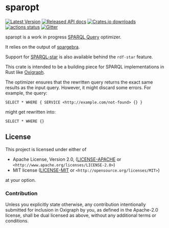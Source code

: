 sparopt
=======

[![Latest Version](https://img.shields.io/crates/v/sparopt.svg)](https://crates.io/crates/sparopt)
[![Released API docs](https://docs.rs/sparopt/badge.svg)](https://docs.rs/sparopt)
[![Crates.io downloads](https://img.shields.io/crates/d/sparopt)](https://crates.io/crates/sparopt)
[![actions status](https://github.com/oxigraph/oxigraph/workflows/build/badge.svg)](https://github.com/oxigraph/oxigraph/actions)
[![Gitter](https://badges.gitter.im/oxigraph/community.svg)](https://gitter.im/oxigraph/community)

sparopt is a work in progress [SPARQL Query](https://www.w3.org/TR/sparql11-query/) optimizer.

It relies on the output of [spargebra](https://crates.io/crates/spargebra).

Support for [SPARQL-star](https://w3c.github.io/rdf-star/cg-spec/2021-12-17.html#sparql-star) is also available behind the `rdf-star` feature.

This crate is intended to be a building piece for SPARQL implementations in Rust like [Oxigraph](https://oxigraph.org).

The optimizer ensures that the rewritten query returns the exact same results as the input query.
However, it might discard some errors.
For example, the query:
```sparql
SELECT * WHERE { SERVICE <http://example.com/not-found> {} }
```
might get rewritten into:
```sparql
SELECT * WHERE {}
```

## License

This project is licensed under either of

* Apache License, Version 2.0, ([LICENSE-APACHE](../LICENSE-APACHE) or
  `<http://www.apache.org/licenses/LICENSE-2.0>`)
* MIT license ([LICENSE-MIT](../LICENSE-MIT) or
  `<http://opensource.org/licenses/MIT>`)

at your option.


### Contribution

Unless you explicitly state otherwise, any contribution intentionally submitted for inclusion in Oxigraph by you, as defined in the Apache-2.0 license, shall be dual licensed as above, without any additional terms or conditions.
